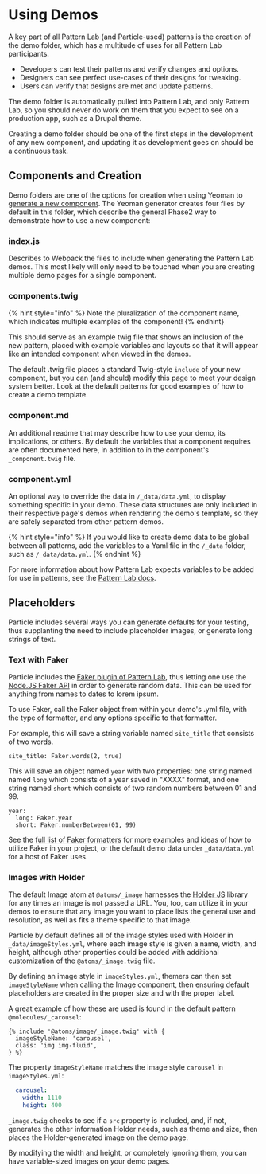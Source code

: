 # Using Demos

A key part of all Pattern Lab (and Particle-used) patterns is the creation of the
demo folder, which has a multitude of uses for all Pattern Lab participants.

* Developers can test their patterns and verify changes and options.
* Designers can see perfect use-cases of their designs for tweaking.
* Users can verify that designs are met and update patterns.

The demo folder is automatically pulled into Pattern Lab, and only Pattern Lab,
so you should never do work on them that you expect to see on a production app,
such as a Drupal theme.

Creating a demo folder should be one of the first steps in the development of any
new component, and updating it as development goes on should be a continuous task.

## Components and Creation

Demo folders are one of the options for creation when using Yeoman to [generate a new
component](../architecture/component-structure.md#generating-a-component). The
Yeoman generator creates four files by default in this folder, which describe the
general Phase2 way to demonstrate how to use a new component:

### index.js

Describes to Webpack the files to include when generating the Pattern Lab demos.
This most likely will only need to be touched when you are creating multiple demo
pages for a single component.

### components.twig

{% hint style="info" %}
Note the pluralization of the component name, which indicates multiple examples
of the component!
{% endhint}

This should serve as an example twig file that shows an inclusion of the new pattern,
placed with example variables and layouts so that it will appear like an intended
component when viewed in the demos.

The default .twig file places a standard Twig-style `include` of your new component,
but you can (and should) modify this page to meet your design system better. Look
at the default patterns for good examples of how to create a demo template.

### component.md

An additional readme that may describe how to use your demo, its implications, or
others. By default the variables that a component requires are often documented
here, in addition to in the component's `_component.twig` file.

### component.yml

An optional way to override the data in `/_data/data.yml`, to display something
specific in your demo. These data structures are only included in their respective
page's demos when rendering the demo's template, so they are safely separated from
other pattern demos.

{% hint style="info" %}
If you would like to create demo data to be global between all patterns, add
the variables to a Yaml file in the `/_data` folder, such as `/_data/data.yml`.
{% endhint %}

For more information about how Pattern Lab expects variables to be added for use
in patterns, see the [Pattern Lab docs](https://patternlab.io/docs/data-overview.html).

## Placeholders

Particle includes several ways you can generate defaults for your testing, thus
supplanting the need to include placeholder images, or generate long strings of
text.

### Text with Faker

Particle includes the [Faker plugin of Pattern Lab](https://github.com/pattern-lab/plugin-php-faker),
thus letting one use the [Node.JS Faker API](https://www.npmjs.com/package/faker)
in order to generate random data. This can be used for anything from names to dates
to lorem ipsum.

To use Faker, call the Faker object from within your demo's .yml file, with the
type of formatter, and any options specific to that formatter.

For example, this will save a string variable named `site_title` that consists of
two words.

```
site_title: Faker.words(2, true)
```

This will save an object named `year` with two properties: one string named named
`long` which consists of a year saved in "XXXX" format, and one string named `short`
which consists of two random numbers between 01 and 99. 

```
year:
  long: Faker.year
  short: Faker.numberBetween(01, 99)
```

See the [full list of Faker formatters](https://github.com/fzaninotto/Faker#formatters)
for more examples and ideas of how to utilize Faker in your project, or the default
demo data under `_data/data.yml` for a host of Faker uses.

### Images with Holder

The default Image atom at `@atoms/_image` harnesses the [Holder JS](https://github.com/imsky/holder)
library for any times an image is not passed a URL. You, too, can utilize it in
your demos to ensure that any image you want to place lists the general use and
resolution, as well as fits a theme specific to that image.

Particle by default defines all of the image styles used with Holder in `_data/imageStyles.yml`,
where each image style is given a name, width, and height, although other properties
could be added with additional customization of the `@atoms/_image.twig` file.

By defining an image style in `imageStyles.yml`, themers can then set `imageStyleName`
when calling the Image component, then ensuring default placeholders are created
in the proper size and with the proper label.

A great example of how these are used is found in the default pattern `@molecules/_carousel`:

```twig
{% include '@atoms/image/_image.twig' with {
  imageStyleName: 'carousel',
  class: 'img img-fluid',
} %}
```

The property `imageStyleName` matches the image style `carousel` in `imageStyles.yml`:

```yml
  carousel:
    width: 1110
    height: 400
```

`_image.twig` checks to see if a `src` property is included, and, if not, generates
the other information Holder needs, such as theme and size, then places the Holder-generated
image on the demo page.

By modifying the width and height, or completely ignoring them, you can have variable-sized
images on your demo pages.
